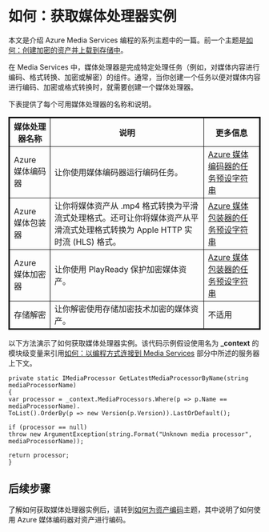 <properties linkid="develop-media-services-how-to-guides-create-media-processor" urlDisplayName="Create a Media Processor" pageTitle="How to Create a Media Processor - Azure" metaKeywords="" description="Learn how to create a media processor component to encode, convert format, encrypt, or decrypt media content for Azure Media Services. Code samples are written in C# and use the Media Services SDK for .NET." metaCanonical="" services="media-services" documentationCenter="" title="How to: Get a Media Processor Instance" authors="migree" solutions="" manager="" editor="" />

如何：获取媒体处理器实例
========================

本文是介绍 Azure Media Services 编程的系列主题中的一篇。前一个主题是[如何：创建加密的资产并上载到存储中](http://go.microsoft.com/fwlink/?LinkID=301733&clcid=0x409)。

在 Media Services 中，媒体处理器是完成特定处理任务（例如，对媒体内容进行编码、格式转换、加密或解密）的组件。通常，当你创建一个任务以便对媒体内容进行编码、加密或格式转换时，就需要创建一个媒体处理器。

下表提供了每个可用媒体处理器的名称和说明。

<table data-morhtml="true" border="2" cellspacing="0" cellpadding="5" style="border: 2px solid #000000;">
  <thead data-morhtml="true">
    <tr data-morhtml="true">
<th data-morhtml="true">媒体处理器名称</th>
<th data-morhtml="true">说明</th>
	<th data-morhtml="true">更多信息</th>
    </tr>
  </thead>
  <tbody data-morhtml="true">
    <tr data-morhtml="true">
<td data-morhtml="true">Azure 媒体编码器</td>
<td data-morhtml="true">让你使用媒体编码器运行编码任务。</td>
<td data-morhtml="true"><a data-morhtml="true" href="http://msdn.microsoft.com/zh-cn/library/jj129582.aspx"> Azure 媒体编码器的任务预设字符串</a></td>
    </tr>
    <tr data-morhtml="true">
<td data-morhtml="true">Azure 媒体包装器</td>
<td data-morhtml="true">让你将媒体资产从 .mp4 格式转换为平滑流式处理格式。还可让你将媒体资产从平滑流式处理格式转换为 Apple HTTP 实时流 (HLS) 格式。</td>
		<td data-morhtml="true"><a data-morhtml="true" href="http://msdn.microsoft.com/zh-cn/library/hh973635.aspx">Azure 媒体包装器的任务预设字符串</a></td>
    </tr>
    <tr data-morhtml="true">
<td data-morhtml="true">Azure 媒体加密器</td>
<td data-morhtml="true">让你使用 PlayReady 保护加密媒体资产。</td>
<td data-morhtml="true"><a data-morhtml="true" href="http://msdn.microsoft.com/zh-cn/library/hh973610.aspx">Azure 媒体包装器的任务预设字符串</a></td>
    </tr>
    <tr data-morhtml="true">
<td data-morhtml="true">存储解密</td>
<td data-morhtml="true">让你解密使用存储加密技术加密的媒体资产。</td>
		<td data-morhtml="true">不适用</td>
    </tr>
  </tbody>
</table>

以下方法演示了如何获取媒体处理器实例。该代码示例假设使用名为 **\_context** 的模块级变量来引用[如何：以编程方式连接到 Media Services](/zh-cn/develop/media-services/how-to-guides/set-up-computer-for-media-services) 部分中所述的服务器上下文。

``` {}
private static IMediaProcessor GetLatestMediaProcessorByName(string mediaProcessorName)
{
var processor = _context.MediaProcessors.Where(p => p.Name == mediaProcessorName).
ToList().OrderBy(p => new Version(p.Version)).LastOrDefault();

if (processor == null)
throw new ArgumentException(string.Format("Unknown media processor", mediaProcessorName));

return processor;
}
```

后续步骤
--------

了解如何获取媒体处理器实例后，请转到[如何为资产编码](http://go.microsoft.com/fwlink/?LinkId=301753)主题，其中说明了如何使用 Azure 媒体编码器对资产进行编码。

